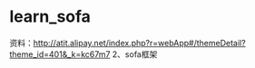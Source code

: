 # learn_sofa
资料：http://atit.alipay.net/index.php?r=webApp#/themeDetail?theme_id=401&_k=kc67m7 2、sofa框架
